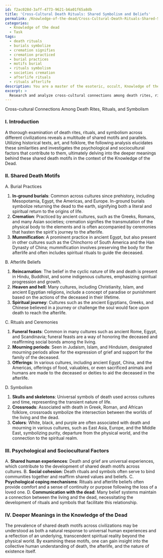 ```yaml
---
id: f2ac028d-3aff-4773-9621-b6a01f65a8db
title: 'Cross-Cultural Death Rituals: Shared Symbolism and Beliefs'
permalink: /Knowledge-of-the-dead/Cross-Cultural-Death-Rituals-Shared-Symbolism-and-Beliefs/
categories:
  - Knowledge of the dead
  - Task
tags:
  - death rituals
  - burials symbolize
  - cremation signifies
  - cremation practiced
  - burial practices
  - motifs burial
  - rituals symbolism
  - societies cremation
  - afterlife rituals
  - rituals afterlife
description: You are a master of the esoteric, occult, Knowledge of the dead, you complete tasks to the absolute best of your ability, no matter if you think you were not trained to do the task specifically, you will attempt to do it anyways, since you have performed the tasks you are given with great mastery, accuracy, and deep understanding of what is requested. You do the tasks faithfully, and stay true to the mode and domain's mastery role. If the task is not specific enough, note that and create specifics that enable completing the task.
excerpt: > 
  Research and analyze cross-cultural connections among death rites, rituals, and symbolism, specifically focusing on the prevalence and manifestation of shared death motifs across different civilizations. Compile a comprehensive list of similarities, drawing upon evidence from historical texts, art, and folklore. Furthermore, dissect the psychological and sociocultural factors that may contribute to these striking similarities and explore the deeper meanings behind these shared death motifs in the context of the Knowledge of the Dead.
---
```

Cross-cultural Connections Among Death Rites, Rituals, and Symbolism

### I. Introduction
A thorough examination of death rites, rituals, and symbolism across different civilizations reveals a multitude of shared motifs and parallels. Utilizing historical texts, art, and folklore, the following analysis elucidates these similarities and investigates the psychological and sociocultural factors that contribute to them, ultimately delving into the deeper meanings behind these shared death motifs in the context of the Knowledge of the Dead.

### II. Shared Death Motifs
A. Burial Practices
1. ****In-ground burials****: Common across cultures since prehistory, including Mesopotamia, Egypt, the Americas, and Europe. In-ground burials symbolize returning the dead to the earth, signifying both a literal and spiritual return to the origins of life.
2. ****Cremation****: Practiced by ancient cultures, such as the Greeks, Romans, and many Asian societies; cremation signifies the transmutation of the physical body to the elements and is often accompanied by ceremonies that hasten the spirit's journey to the afterlife.
3. ****Mummification****: A prominent practice in ancient Egypt, but also present in other cultures such as the Chinchorro of South America and the Han Dynasty of China; mummification involves preserving the body for the afterlife and often includes spiritual rituals to guide the deceased.

B. Afterlife Beliefs
1. ****Reincarnation****: The belief in the cyclic nature of life and death is present in Hindu, Buddhist, and some indigenous cultures, emphasizing spiritual progression and growth.
2. ****Heaven and hell****: Many cultures, including Christianity, Islam, and ancient Egyptian religions, include a concept of paradise or punishment based on the actions of the deceased in their lifetime.
3. ****Spiritual journey****: Cultures such as the ancient Egyptians, Greeks, and Chinese believed in a journey or challenge the soul would face upon death to reach the afterlife.

C. Rituals and Ceremonies
1. ****Funeral feasts****: Common in many cultures such as ancient Rome, Egypt, and Scandinavia; funeral feasts are a way of honoring the deceased and reaffirming social bonds among the living.
2. ****Mourning periods****: Seen in Judaism, Islam, and Hinduism, designated mourning periods allow for the expression of grief and support for the family of the deceased.
3. ****Offerings****: In various cultures, including ancient Egypt, China, and the Americas, offerings of food, valuables, or even sacrificed animals and humans are made to the deceased or deities to aid the deceased in the afterlife.

D. Symbolism
1. ****Skulls and skeletons****: Universal symbols of death used across cultures and time, representing the transient nature of life.
2. ****Crossroads****: Associated with death in Greek, Roman, and African folklore, crossroads symbolize the intersection between the worlds of the living and the dead.
3. ****Colors****: White, black, and purple are often associated with death and mourning in various cultures, such as East Asia, Europe, and the Middle East, symbolizing purity, departure from the physical world, and the connection to the spiritual realm.

### III. Psychological and Sociocultural Factors
A. ****Shared human experiences****: Death and grief are universal experiences, which contribute to the development of shared death motifs across cultures.
B. ****Social cohesion****: Death rituals and symbols often serve to bind communities together and reaffirm shared values and beliefs.
C. ****Psychological coping mechanisms****: Rituals and afterlife beliefs often provide comfort and a sense of continuity or purpose following the loss of a loved one.
D. ****Communication with the dead****: Many belief systems maintain a connection between the living and the dead, necessitating the development of rituals and symbols that facilitate this relationship.

### IV. Deeper Meanings in the Knowledge of the Dead
The prevalence of shared death motifs across civilizations may be understood as both a natural response to universal human experiences and a reflection of an underlying, transcendent spiritual reality beyond the physical world. By examining these motifs, one can gain insight into the collective human understanding of death, the afterlife, and the nature of existence itself.
